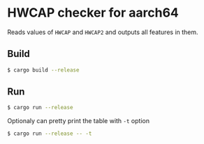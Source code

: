# HWCAP checker for aarch64

Reads values of `HWCAP` and `HWCAP2` and outputs all features in them.

## Build

```bash
$ cargo build --release
```

## Run

```bash
$ cargo run --release
```

Optionaly can pretty print the table with `-t` option

```bash
$ cargo run --release -- -t
```
